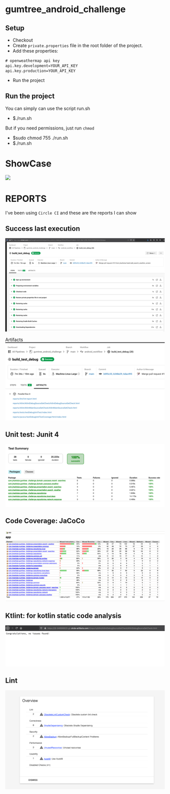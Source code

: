 # gumtree_android_challenge

## Setup

- Checkout
- Create `private.properties` file in the root folder of the project.
- Add these properties:

```
# openweathermap api key
api.key.development=YOUR_API_KEY
api.key.production=YOUR_API_KEY
```

- Run the project

## Run the project

You can simply can use the script run.sh

- $./run.sh

But if you need permissions, just run `chmod`

- $sudo chmod 755 ./run.sh
- $./run.sh

# ShowCase

![](documentation/video_weather_demo.gif)

# REPORTS

I've been using `Circle CI` and these are the reports I can show

## Success last execution

![](documentation/last_execution.png)

Artifacts
![](documentation/last_execution_artifacts.png)

## Unit test: Junit 4
![](documentation/unit_tests.png)

## Code Coverage: JaCoCo
![](documentation/code_coverage.png)

## Ktlint: for kotlin static code analysis
![](documentation/ktlint.png)

## Lint
![](documentation/lint.png)
